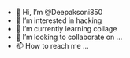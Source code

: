 - 👋 Hi, I’m @Deepaksoni850
- 👀 I’m interested in hacking 
- 🌱 I’m currently learning collage
- 💞️ I’m looking to collaborate on ...
- 📫 How to reach me ...

<!---
Deepaksoni850/Deepaksoni850 is a ✨ special ✨ repository because its `README.md` (this file) appears on your GitHub profile.
You can click the Preview link to take a look at your changes.
--->
